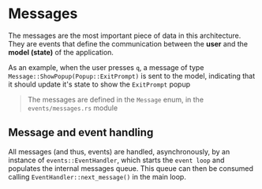 # Messages
The messages are the most important piece of data in this architecture. They are
events that define the communication between the **user** and the **model
(state)** of the application.

As an example, when the user presses `q`, a message of type
`Message::ShowPopup(Popup::ExitPrompt)` is sent to the model, indicating that
it should update it's state to show the `ExitPrompt` popup

> The messages are defined in the `Message` enum, in the `events/messages.rs`
module

## Message and event handling
All messages (and thus, events) are handled, asynchronously, by an instance of
`events::EventHandler`, which starts the `event loop` and populates the internal
messages queue. This queue can then be consumed calling
`EventHandler::next_message()` in the main loop.
